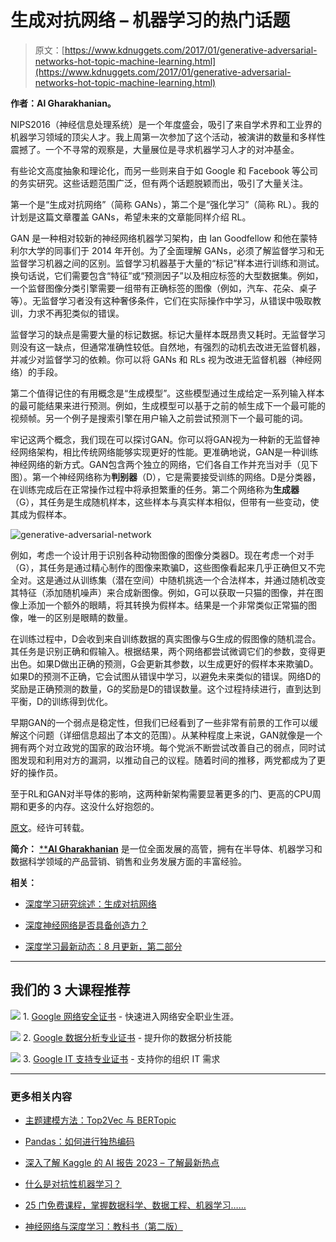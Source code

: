 # 生成对抗网络 – 机器学习的热门话题

> 原文：[https://www.kdnuggets.com/2017/01/generative-adversarial-networks-hot-topic-machine-learning.html](https://www.kdnuggets.com/2017/01/generative-adversarial-networks-hot-topic-machine-learning.html)

**作者：Al Gharakhanian。**

NIPS2016（神经信息处理系统）是一个年度盛会，吸引了来自学术界和工业界的机器学习领域的顶尖人才。我上周第一次参加了这个活动，被演讲的数量和多样性震撼了。一个不寻常的观察是，大量展位是寻求机器学习人才的对冲基金。

有些论文高度抽象和理论化，而另一些则来自于如 Google 和 Facebook 等公司的务实研究。这些话题范围广泛，但有两个话题脱颖而出，吸引了大量关注。

第一个是“生成对抗网络”（简称 GANs），第二个是“强化学习”（简称 RL）。我的计划是这篇文章覆盖 GANs，希望未来的文章能同样介绍 RL。

GAN 是一种相对较新的神经网络机器学习架构，由 Ian Goodfellow 和他在蒙特利尔大学的同事们于 2014 年开创。为了全面理解 GANs，必须了解监督学习和无监督学习机器之间的区别。监督学习机器基于大量的“标记”样本进行训练和测试。换句话说，它们需要包含“特征”或“预测因子”以及相应标签的大型数据集。例如，一个监督图像分类引擎需要一组带有正确标签的图像（例如，汽车、花朵、桌子等）。无监督学习者没有这种奢侈条件，它们在实际操作中学习，从错误中吸取教训，力求不再犯类似的错误。

监督学习的缺点是需要大量的标记数据。标记大量样本既昂贵又耗时。无监督学习则没有这一缺点，但通常准确性较低。自然地，有强烈的动机去改进无监督机器，并减少对监督学习的依赖。你可以将 GANs 和 RLs 视为改进无监督机器（神经网络）的手段。

第二个值得记住的有用概念是“生成模型”。这些模型通过生成给定一系列输入样本的最可能结果来进行预测。例如，生成模型可以基于之前的帧生成下一个最可能的视频帧。另一个例子是搜索引擎在用户输入之前尝试预测下一个最可能的词。

牢记这两个概念，我们现在可以探讨GAN。你可以将GAN视为一种新的无监督神经网络架构，相比传统网络能够实现更好的性能。更准确地说，GAN是一种训练神经网络的新方式。GAN包含两个独立的网络，它们各自工作并充当对手（见下图）。第一个神经网络称为**判别器**（D），它是需要接受训练的网络。D是分类器，在训练完成后在正常操作过程中将承担繁重的任务。第二个网络称为**生成器**（G），其任务是生成随机样本，这些样本与真实样本相似，但带有一些变动，使其成为假样本。

![generative-adversarial-network](../Images/288714ba25f18f97439b63ab4e75bf53.png)

例如，考虑一个设计用于识别各种动物图像的图像分类器D。现在考虑一个对手（G），其任务是通过精心制作的图像来欺骗D，这些图像看起来几乎正确但又不完全对。这是通过从训练集（潜在空间）中随机挑选一个合法样本，并通过随机改变其特征（添加随机噪声）来合成新图像。例如，G可以获取一只猫的图像，并在图像上添加一个额外的眼睛，将其转换为假样本。结果是一个非常类似正常猫的图像，唯一的区别是眼睛的数量。

在训练过程中，D会收到来自训练数据的真实图像与G生成的假图像的随机混合。其任务是识别正确和假输入。根据结果，两个网络都尝试微调它们的参数，变得更出色。如果D做出正确的预测，G会更新其参数，以生成更好的假样本来欺骗D。如果D的预测不正确，它会试图从错误中学习，以避免未来类似的错误。网络D的奖励是正确预测的数量，G的奖励是D的错误数量。这个过程持续进行，直到达到平衡，D的训练得到优化。

早期GAN的一个弱点是稳定性，但我们已经看到了一些非常有前景的工作可以缓解这个问题（详细信息超出了本文的范围）。从某种程度上来说，GAN就像是一个拥有两个对立政党的国家的政治环境。每个党派不断尝试改善自己的弱点，同时试图发现和利用对方的漏洞，以推动自己的议程。随着时间的推移，两党都成为了更好的操作员。

至于RL和GAN对半导体的影响，这两种新架构需要显著更多的门、更高的CPU周期和更多的内存。这没什么好抱怨的。

[原文](https://www.linkedin.com/pulse/gans-one-hottest-topics-machine-learning-al-gharakhanian?trk=pulse_spock-articles)。经许可转载。

**简介：** [****Al Gharakhanian**](https://www.linkedin.com/in/algharakhanian) 是一位全面发展的高管，拥有在半导体、机器学习和数据科学领域的产品营销、销售和业务发展方面的丰富经验。

**相关：**

+   [深度学习研究综述：生成对抗网络](/2016/10/deep-learning-research-review-generative-adversarial-networks.html)

+   [深度神经网络是否具备创造力？](/2016/05/deep-neural-networks-creative-deep-learning-art.html)

+   [深度学习最新动态：8 月更新，第二部分](/2016/09/deep-learning-august-update-part-2.html)

* * *

## 我们的 3 大课程推荐

![](../Images/0244c01ba9267c002ef39d4907e0b8fb.png) 1\. [Google 网络安全证书](https://www.kdnuggets.com/google-cybersecurity) - 快速进入网络安全职业生涯。

![](../Images/e225c49c3c91745821c8c0368bf04711.png) 2\. [Google 数据分析专业证书](https://www.kdnuggets.com/google-data-analytics) - 提升你的数据分析技能

![](../Images/0244c01ba9267c002ef39d4907e0b8fb.png) 3\. [Google IT 支持专业证书](https://www.kdnuggets.com/google-itsupport) - 支持你的组织 IT 需求

* * *

### 更多相关内容

+   [主题建模方法：Top2Vec 与 BERTopic](https://www.kdnuggets.com/2023/01/topic-modeling-approaches-top2vec-bertopic.html)

+   [Pandas：如何进行独热编码](https://www.kdnuggets.com/2023/07/pandas-onehot-encode-data.html)

+   [深入了解 Kaggle 的 AI 报告 2023 – 了解最新热点](https://www.kdnuggets.com/dive-into-the-future-with-kaggle-ai-report-2023-see-what-hot)

+   [什么是对抗性机器学习？](https://www.kdnuggets.com/2022/03/adversarial-machine-learning.html)

+   [25 门免费课程，掌握数据科学、数据工程、机器学习……](https://www.kdnuggets.com/25-free-courses-to-master-data-science-data-engineering-machine-learning-mlops-and-generative-ai)

+   [神经网络与深度学习：教科书（第二版）](https://www.kdnuggets.com/2023/07/aggarwal-neural-networks-deep-learning-textbook-2nd-edition.html)

